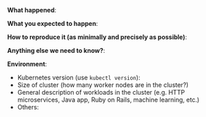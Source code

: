 <!--

This issue tracker is a best-effort forum for users and customers to suggest features and report bugs.

If you are experiencing a service disruption when creating, upgrading, scaling, or deleting your cluster,
please open a support request with Azure support. Be sure to include your subscription id, resource group,
cluster name, and region. This information should __NOT__ be included in this issue due to its potential
sensitivity.

-->

<!--

Security issues should be reported to secure@uechomprojects.com and not via this public issue tracker.

-->

**What happened**:

**What you expected to happen**:

**How to reproduce it (as minimally and precisely as possible)**:


**Anything else we need to know?**:

**Environment**:
- Kubernetes version (use `kubectl version`):
- Size of cluster (how many worker nodes are in the cluster?)
- General description of workloads in the cluster (e.g. HTTP microservices, Java app, Ruby on Rails, machine learning, etc.)
- Others:
